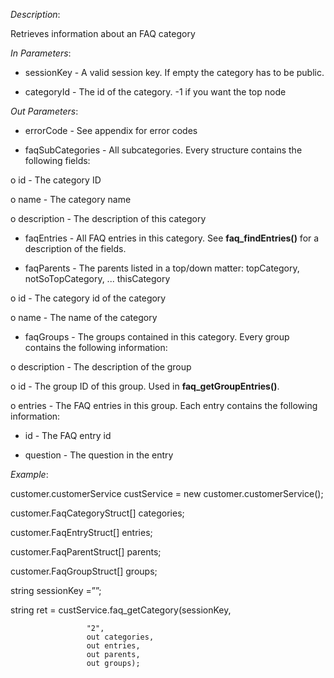 <properties date="2016-06-24"
SortOrder="110"
/>

*Description*:

Retrieves information about an FAQ category

 

*In Parameters*:

* sessionKey            - A valid session key. If empty the category has to be public.

* categoryId - The id of the category. -1 if you want the top node

 

*Out Parameters*:

* errorCode  - See appendix for error codes

* faqSubCategories  - All subcategories. Every structure contains the following fields:

o   id         - The category ID

o   name    - The category name

o   description      - The description of this category

* faqEntries        - All FAQ entries in this category. See **faq\_findEntries()** for a description of the fields.

* faqParents                   -     The parents listed in a top/down matter: topCategory, notSoTopCategory, ... thisCategory

o   id         - The category id of the category

o   name    - The name of the category

* faqGroups       - The groups contained in this category. Every group contains the following information:

o   description               - The description of the group

o   id                              - The group ID of this group. Used in **faq\_getGroupEntries()**.

o   entries                       - The FAQ entries in this group. Each entry contains the following information:

* id                        - The FAQ entry id

* question              - The question in the entry

 

*Example*:

customer.customerService custService = new customer.customerService();

customer.FaqCategoryStruct\[\] categories;

customer.FaqEntryStruct\[\] entries;

customer.FaqParentStruct\[\] parents;

customer.FaqGroupStruct\[\] groups;

string sessionKey =””;

string ret = custService.faq\_getCategory(sessionKey,

                     "2",
                     out categories,
                     out entries,
                     out parents,
                     out groups);
